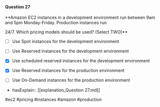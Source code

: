 #### Question  27


**Amazon EC2 instances in a development environment run between 9am and 5pm Monday-Friday. Production instances run

24/7. Which pricing models should be used? (Select TWO)**


- [ ] Use Spot instances for the development environment


- [ ] Use Reserved instances for the development environment


- [x] Use scheduled reserved instances for the development environment


- [x] Use Reserved instances for the production environment


- [ ] Use On-Demand instances for the production environment



- hasExplain:: [[explanation_Question  27.md]]

#ec2 #pricing #instances #amazon #production 